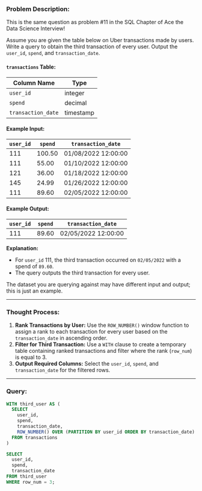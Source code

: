 ### Problem Description:
This is the same question as problem #11 in the SQL Chapter of Ace the Data Science Interview!

Assume you are given the table below on Uber transactions made by users. Write a query to obtain the third transaction of every user. Output the `user_id`, `spend`, and `transaction_date`.

#### `transactions` Table:
| Column Name       | Type      |
|-------------------|-----------|
| `user_id`         | integer   |
| `spend`           | decimal   |
| `transaction_date`| timestamp |

#### Example Input:
| `user_id` | `spend` | `transaction_date`     |
|-----------|---------|------------------------|
| 111       | 100.50  | 01/08/2022 12:00:00   |
| 111       | 55.00   | 01/10/2022 12:00:00   |
| 121       | 36.00   | 01/18/2022 12:00:00   |
| 145       | 24.99   | 01/26/2022 12:00:00   |
| 111       | 89.60   | 02/05/2022 12:00:00   |

#### Example Output:
| `user_id` | `spend` | `transaction_date`     |
|-----------|---------|------------------------|
| 111       | 89.60   | 02/05/2022 12:00:00   |

**Explanation:**
- For `user_id` 111, the third transaction occurred on `02/05/2022` with a spend of `89.60`.
- The query outputs the third transaction for every user.

The dataset you are querying against may have different input and output; this is just an example.

---

### Thought Process:
1. **Rank Transactions by User:** Use the `ROW_NUMBER()` window function to assign a rank to each transaction for every user based on the `transaction_date` in ascending order.
2. **Filter for Third Transaction:** Use a `WITH` clause to create a temporary table containing ranked transactions and filter where the rank (`row_num`) is equal to 3.
3. **Output Required Columns:** Select the `user_id`, `spend`, and `transaction_date` for the filtered rows.

---

### Query:
```sql
WITH third_user AS (
  SELECT 
    user_id, 
    spend, 
    transaction_date,
    ROW_NUMBER() OVER (PARTITION BY user_id ORDER BY transaction_date) AS row_num
  FROM transactions
)

SELECT 
  user_id, 
  spend, 
  transaction_date
FROM third_user 
WHERE row_num = 3;
